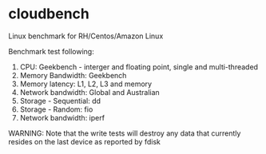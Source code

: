 # cloudbench
Linux benchmark for RH/Centos/Amazon Linux

Benchmark test following:
1. CPU: Geekbench - interger and floating point, single and multi-threaded
2. Memory Bandwidth: Geekbench
3. Memory latency: L1, L2, L3 and memory
4. Network bandwidth: Global and Australian
5. Storage - Sequential: dd
6. Storage - Random: fio
7. Network bandwidth: iperf
 

WARNING:
Note that the write tests will destroy any data that currently resides on the last device as reported by fdisk
